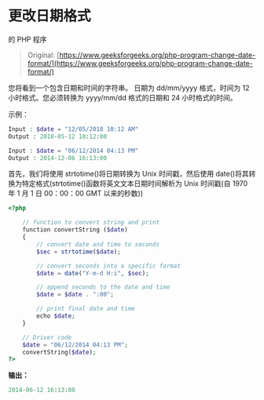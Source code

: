 # 更改日期格式

的 PHP 程序

> Original: [https://www.geeksforgeeks.org/php-program-change-date-format/](https://www.geeksforgeeks.org/php-program-change-date-format/)

您将看到一个包含日期和时间的字符串。 日期为 dd/mm/yyyy 格式，时间为 12 小时格式。您必须转换为 yyyy/mm/dd 格式的日期和 24 小时格式的时间。

示例：

```php
Input : $date = "12/05/2018 10:12 AM"
Output : 2018-05-12 10:12:00

Input : $date = "06/12/2014 04:13 PM"
Output : 2014-12-06 16:13:00

```

首先，我们将使用 strtotime()将日期转换为 Unix 时间戳，然后使用 date()将其转换为特定格式(strtotime()函数将英文文本日期时间解析为 Unix 时间戳(自 1970 年 1 月 1 日 00：00：00 GMT 以来的秒数))

```php
<?php

    // function to convert string and print
    function convertString ($date)
    {
        // convert date and time to seconds
        $sec = strtotime($date);

        // convert seconds into a specific format
        $date = date("Y-m-d H:i", $sec);

        // append seconds to the date and time
        $date = $date . ":00";

        // print final date and time
        echo $date;
    }

    // Driver code
    $date = "06/12/2014 04:13 PM";
    convertString($date);
?>
```

**输出：**

```php
2014-06-12 16:13:00

```